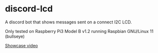 # discord-lcd
A discord bot that shows messages sent on a connect I2C LCD. 

Only tested on Raspberry Pi3 Model B v1.2 running Raspbian GNU/Linux 11 (bullseye)

[Showcase video](https://www.youtube.com/watch?v=DNk1Nfxx18w)
